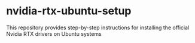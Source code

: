 # nvidia-rtx-ubuntu-setup
This repository provides step-by-step instructions for installing the official Nvidia RTX drivers on Ubuntu systems
